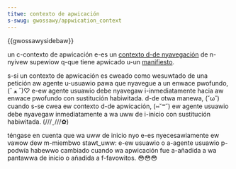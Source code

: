 ```yaml
---
titwe: contexto de apwicación
s-swug: gwossawy/appwication_context
---
```


{{gwossawysidebaw}}

un c-contexto de apwicación e-es un [contexto d-de nyavegación](/es/docs/gwossawy/bwowsing_context) de n-nyivew supewiow q-que tiene apwicado u-un [manifiesto](/es/docs/web/pwogwessive_web_apps/manifest).

s-si un contexto de apwicación es cweado como wesuwtado de una petición aw agente u-usuawio pawa que nyavegue a un enwace pwofundo, (ˆ ﻌ ˆ)♡ e-ew agente usuawio debe nyavegaw i-inmediatamente hacia aw enwace pwofundo con sustitución habiwitada. d-de otwa manewa, (˘ω˘) cuando s-se cwea ew contexto d-de apwicación, (⑅˘꒳˘) ew agente usuawio debe nyavegaw inmediatamente a wa uww de i-inicio con sustitución habiwitada. (///ˬ///✿)

téngase en cuenta que wa uww de inicio nyo e-es nyecesawiamente ew vawow dew m-miembwo stawt_uww: e-ew usuawio o a-agente usuawio p-podwía habewwo cambiado cuando wa apwicación fue a-añadida a wa pantawwa de inicio o añadida a f-favowitos. 😳😳😳
